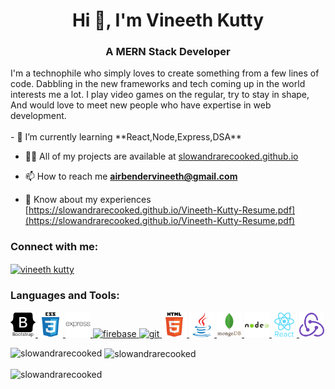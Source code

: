 
<h1 align="center">Hi 👋, I'm Vineeth Kutty</h1>
<h3 align="center">A MERN Stack Developer</h3>
I'm a technophile who simply loves to create something from a few lines of code. Dabbling in the new frameworks and tech coming up in the world interests me a lot. I play video games on the regular, try to stay in shape, And would love to meet new people who have expertise in web development.
<br/>
<br/>
- 🌱 I’m currently learning **React,Node,Express,DSA**

- 👨‍💻 All of my projects are available at [slowandrarecooked.github.io](https://slowandrarecooked.github.io)

- 📫 How to reach me **airbendervineeth@gmail.com**

- 📄 Know about my experiences [https://slowandrarecooked.github.io/Vineeth-Kutty-Resume.pdf](https://slowandrarecooked.github.io/Vineeth-Kutty-Resume.pdf)

<h3 align="left">Connect with me:</h3>
<p align="left">
<a href="https://linkedin.com/in/vineeth-kutty-ba887a219" target="blank"><img align="center" src="https://raw.githubusercontent.com/rahuldkjain/github-profile-readme-generator/master/src/images/icons/Social/linked-in-alt.svg" alt="vineeth kutty" height="30" width="40" /></a>
</p>

<h3 align="left">Languages and Tools:</h3>
<p align="left"> <a href="https://getbootstrap.com" target="_blank" rel="noreferrer"> <img src="https://raw.githubusercontent.com/devicons/devicon/master/icons/bootstrap/bootstrap-plain-wordmark.svg" alt="bootstrap" width="40" height="40"/> </a> <a href="https://www.w3schools.com/css/" target="_blank" rel="noreferrer"> <img src="https://raw.githubusercontent.com/devicons/devicon/master/icons/css3/css3-original-wordmark.svg" alt="css3" width="40" height="40"/> </a> <a href="https://expressjs.com" target="_blank" rel="noreferrer"> <img src="https://raw.githubusercontent.com/devicons/devicon/master/icons/express/express-original-wordmark.svg" alt="express" width="40" height="40"/> </a> <a href="https://firebase.google.com/" target="_blank" rel="noreferrer"> <img src="https://www.vectorlogo.zone/logos/firebase/firebase-icon.svg" alt="firebase" width="40" height="40"/> </a> <a href="https://git-scm.com/" target="_blank" rel="noreferrer"> <img src="https://www.vectorlogo.zone/logos/git-scm/git-scm-icon.svg" alt="git" width="40" height="40"/> </a> <a href="https://www.w3.org/html/" target="_blank" rel="noreferrer"> <img src="https://raw.githubusercontent.com/devicons/devicon/master/icons/html5/html5-original-wordmark.svg" alt="html5" width="40" height="40"/> </a> <a href="https://www.java.com" target="_blank" rel="noreferrer"> <img src="https://raw.githubusercontent.com/devicons/devicon/master/icons/java/java-original.svg" alt="java" width="40" height="40"/> </a> <a href="https://www.mongodb.com/" target="_blank" rel="noreferrer"> <img src="https://raw.githubusercontent.com/devicons/devicon/master/icons/mongodb/mongodb-original-wordmark.svg" alt="mongodb" width="40" height="40"/> </a> <a href="https://nodejs.org" target="_blank" rel="noreferrer"> <img src="https://raw.githubusercontent.com/devicons/devicon/master/icons/nodejs/nodejs-original-wordmark.svg" alt="nodejs" width="40" height="40"/> </a> <a href="https://reactjs.org/" target="_blank" rel="noreferrer"> <img src="https://raw.githubusercontent.com/devicons/devicon/master/icons/react/react-original-wordmark.svg" alt="react" width="40" height="40"/> </a> <a href="https://redux.js.org" target="_blank" rel="noreferrer"> <img src="https://raw.githubusercontent.com/devicons/devicon/master/icons/redux/redux-original.svg" alt="redux" width="40" height="40"/> </a> </p>

<p><img align="left" src="https://github-readme-stats.vercel.app/api/top-langs?username=slowandrarecooked&show_icons=true&locale=en&layout=compact" alt="slowandrarecooked" /></p>

<p>&nbsp;<img align="center" src="https://github-readme-stats.vercel.app/api?username=slowandrarecooked&show_icons=true&locale=en" alt="slowandrarecooked" /></p>

<p><img align="center" src="https://github-readme-streak-stats.herokuapp.com/?user=slowandrarecooked&" alt="slowandrarecooked" /></p>
